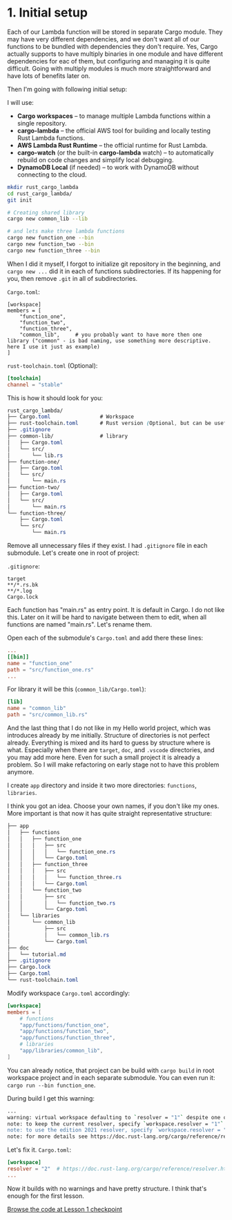 # 1. Initial setup

Each of our Lambda function will be stored in separate Cargo module. They may have very different dependencies, and we don't want all of our functions to be bundled with dependencies they don't require. Yes, Cargo actually supports to have multiply binaries in one module and have different dependencies for eac of them, but configuring and managing it is quite difficult. Going with multiply modules is much more straightforward and have lots of benefits later on.

Then I'm going with following initial setup:

I will use:

- **Cargo workspaces** – to manage multiple Lambda functions within a single repository.
- **cargo-lambda** – the official AWS tool for building and locally testing Rust Lambda functions.
- **AWS Lambda Rust Runtime** – the official runtime for Rust Lambda.
- **cargo-watch** (or the built-in **cargo-lambda** watch) – to automatically rebuild on code changes and simplify local debugging.
- **DynamoDB Local** (if needed) – to work with DynamoDB without connecting to the cloud.

```bash
mkdir rust_cargo_lambda
cd rust_cargo_lambda/
git init

# Creating shared library
cargo new common_lib --lib

# and lets make three lambda functions
cargo new function_one --bin
cargo new function_two --bin
cargo new function_three --bin
```

When I did it myself, I forgot to initialize git repository in the beginning, and `cargo new ...` did it in each of functions subdirectories. If its happening for you, then remove `.git` in all of subdirectories.

`Cargo.toml`:

```tolm
[workspace]
members = [
    "function_one",
    "function_two",
    "function_three",
    "common_lib",     # you probably want to have more then one library ("common" - is bad naming, use something more descriptive. here I use it just as example)
]
```

`rust-toolchain.toml` (Optional):

```toml
[toolchain]
channel = "stable"
```

This is how it should look for you:

```css
rust_cargo_lambda/
├── Cargo.toml                # Workspace
├── rust-toolchain.toml       # Rust version (Optional, but can be useful)
├── .gitignore
├── common-lib/               # library
│   ├── Cargo.toml
│   └── src/
│       └── lib.rs
├── function-one/
│   ├── Cargo.toml
│   └── src/
│       └── main.rs
├── function-two/
│   ├── Cargo.toml
│   └── src/
│       └── main.rs
└── function-three/
    ├── Cargo.toml
    └── src/
        └── main.rs
```

Remove all unnecessary files if they exist. I had `.gitignore` file in each submodule. Let's create one in root of project:

`.gitignore`:

```plain
target
**/*.rs.bk
**/*.log
Cargo.lock
```

Each function has "main.rs" as entry point. It is default in Cargo. I do not like this. Later on it will be hard to navigate between them to edit, when all functions are named "main.rs". Let's rename them.

Open each of the submodule's `Cargo.toml` and add there these lines:

```toml
...
[[bin]]
name = "function_one"
path = "src/function_one.rs"
...
```

For library it will be this (`common_lib/Cargo.toml`):

```toml
[lib]
name = "common_lib"
path = "src/common_lib.rs"
```

And the last thing that I do not like in my Hello world project, which was introduces already by me initially. Structure of directories is not perfect already. Everything is mixed and its hard to guess by structure where is what. Especially when there are `target`, `doc`, and `.vscode` directories, and you may add more here. Even for such a small project it is already a problem. So I will make refactoring on early stage not to have this problem anymore.

I create `app` directory and inside it two more directories: `functions`, `libraries`.

I think you got an idea. Choose your own names, if you don't like my ones. More important is that now it has quite straight representative structure:

```css
├── app
│   ├── functions
│   │   ├── function_one
│   │   │   ├── src
│   │   │   │   └── function_one.rs
│   │   │   └── Cargo.toml
│   │   ├── function_three
│   │   │   ├── src
│   │   │   │   └── function_three.rs
│   │   │   └── Cargo.toml
│   │   └── function_two
│   │       ├── src
│   │       │   └── function_two.rs
│   │       └── Cargo.toml
│   └── libraries
│       └── common_lib
│           ├── src
│           │   └── common_lib.rs
│           └── Cargo.toml
├── doc
│   └── tutorial.md
├── .gitignore
├── Cargo.lock
├── Cargo.toml
└── rust-toolchain.toml
```

Modify workspace `Cargo.toml` accordingly:

```toml
[workspace]
members = [
    # functions
    "app/functions/function_one",
    "app/functions/function_two",
    "app/functions/function_three",
    # libraries
    "app/libraries/common_lib",
]
```

You can already notice, that project can be build with `cargo build` in root workspace project and in each separate submodule. You can even run it: `cargo run --bin function_one`.

During build I get this warning:

```bash
...
warning: virtual workspace defaulting to `resolver = "1"` despite one or more workspace members being on edition 2021 which implies `resolver = "2"`
note: to keep the current resolver, specify `workspace.resolver = "1"` in the workspace root's manifest
note: to use the edition 2021 resolver, specify `workspace.resolver = "2"` in the workspace root's manifest
note: for more details see https://doc.rust-lang.org/cargo/reference/resolver.html#resolver-versions
```

Let's fix it. `Cargo.toml`:

```toml
[workspace]
resolver = "2"  # https://doc.rust-lang.org/cargo/reference/resolver.html#resolver-versions
...
```

Now it builds with no warnings and have pretty structure. I think that's enough for the first lesson.

[Browse the code at Lesson 1 checkpoint](https://github.com/BootstrapLaboratory/aws_lambda_rust_runtime/tree/lesson-1)
